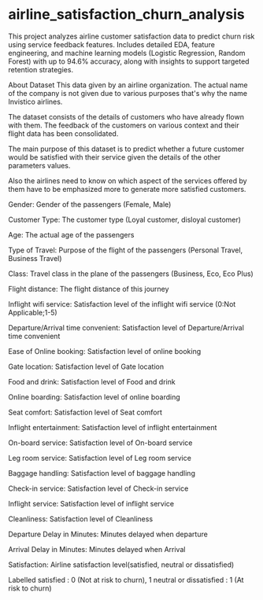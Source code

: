 # airline_satisfaction_churn_analysis
This project analyzes airline customer satisfaction data to predict churn risk using service feedback features. Includes detailed EDA, feature engineering, and machine learning models (Logistic Regression, Random Forest) with up to 94.6% accuracy, along with insights to support targeted retention strategies.

About Dataset
This data given by an airline organization. The actual name of the company is not given due to various purposes that's why the name Invistico airlines.

The dataset consists of the details of customers who have already flown with them. The feedback of the customers on various context and their flight data has been consolidated.

The main purpose of this dataset is to predict whether a future customer would be satisfied with their service given the details of the other parameters values.

Also the airlines need to know on which aspect of the services offered by them have to be emphasized more to generate more satisfied customers.

Gender: Gender of the passengers (Female, Male)

Customer Type: The customer type (Loyal customer, disloyal customer)

Age: The actual age of the passengers

Type of Travel: Purpose of the flight of the passengers (Personal Travel, Business Travel)

Class: Travel class in the plane of the passengers (Business, Eco, Eco Plus)

Flight distance: The flight distance of this journey

Inflight wifi service: Satisfaction level of the inflight wifi service (0:Not Applicable;1-5)

Departure/Arrival time convenient: Satisfaction level of Departure/Arrival time convenient

Ease of Online booking: Satisfaction level of online booking

Gate location: Satisfaction level of Gate location

Food and drink: Satisfaction level of Food and drink

Online boarding: Satisfaction level of online boarding

Seat comfort: Satisfaction level of Seat comfort

Inflight entertainment: Satisfaction level of inflight entertainment

On-board service: Satisfaction level of On-board service

Leg room service: Satisfaction level of Leg room service

Baggage handling: Satisfaction level of baggage handling

Check-in service: Satisfaction level of Check-in service

Inflight service: Satisfaction level of inflight service

Cleanliness: Satisfaction level of Cleanliness

Departure Delay in Minutes: Minutes delayed when departure

Arrival Delay in Minutes: Minutes delayed when Arrival

Satisfaction: Airline satisfaction level(satisfied, neutral or dissatisfied)

Labelled satisfied : 0 (Not at risk to churn), 1 neutral or dissatisfied : 1 (At risk to churn)

